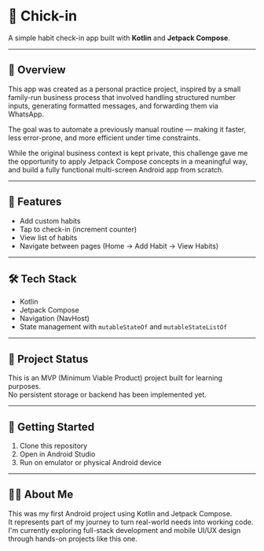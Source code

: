 # 🐥 Chick-in

A simple habit check-in app built with **Kotlin** and **Jetpack Compose**.

---

## 📱 Overview

This app was created as a personal practice project, inspired by a small family-run business process that involved handling structured number inputs, generating formatted messages, and forwarding them via WhatsApp.

The goal was to automate a previously manual routine — making it faster, less error-prone, and more efficient under time constraints.

While the original business context is kept private, this challenge gave me the opportunity to apply Jetpack Compose concepts in a meaningful way, and build a fully functional multi-screen Android app from scratch.

---

## 🔧 Features

- Add custom habits
- Tap to check-in (increment counter)
- View list of habits
- Navigate between pages (Home → Add Habit → View Habits)

---

## 🛠️ Tech Stack

- Kotlin
- Jetpack Compose
- Navigation (NavHost)
- State management with `mutableStateOf` and `mutableStateListOf`

---

## 🚧 Project Status

This is an MVP (Minimum Viable Product) project built for learning purposes.  
No persistent storage or backend has been implemented yet.

---

## 🚀 Getting Started

1. Clone this repository
2. Open in Android Studio
3. Run on emulator or physical Android device

---

## 🙋‍♀️ About Me

This was my first Android project using Kotlin and Jetpack Compose.  
It represents part of my journey to turn real-world needs into working code.  
I'm currently exploring full-stack development and mobile UI/UX design through hands-on projects like this one.

